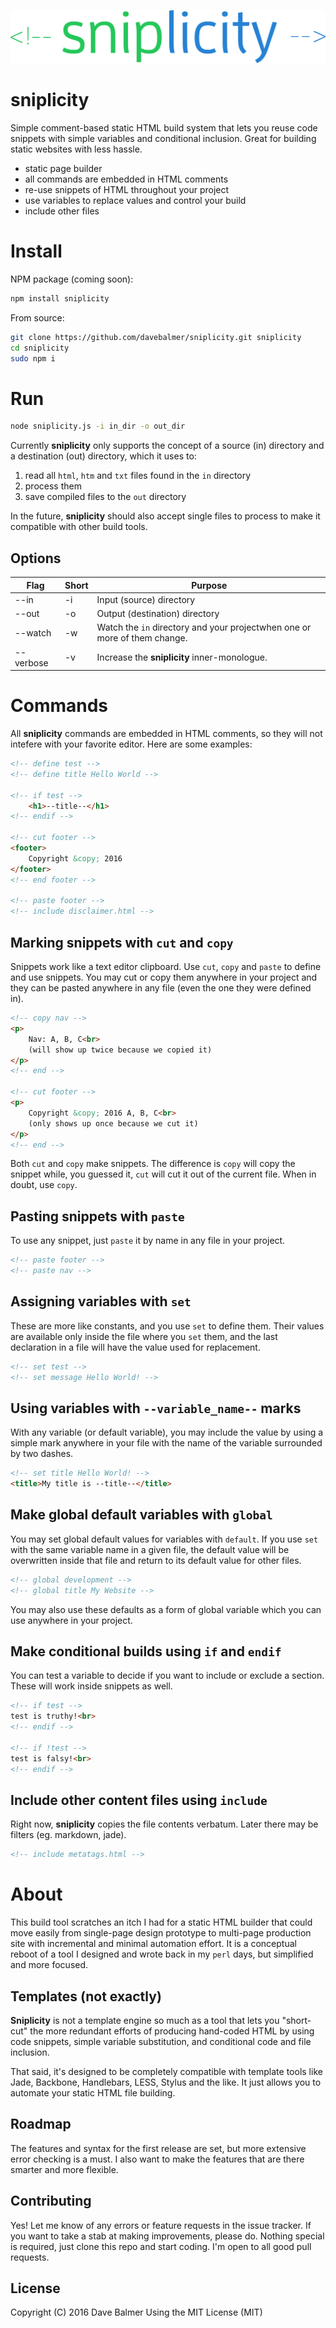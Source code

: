 ![Logo](sniplicity.png)

# sniplicity

Simple comment-based static HTML build system that lets you reuse code snippets with simple variables and conditional inclusion. Great for building static websites with less hassle.

- static page builder
- all commands are embedded in HTML comments
- re-use snippets of HTML throughout your project
- use variables to replace values and control your build
- include other files

# Install

NPM package (coming soon):

```sh
npm install sniplicity
```

From source:

```sh
git clone https://github.com/davebalmer/sniplicity.git sniplicity
cd sniplicity
sudo npm i
```

# Run

```sh
node sniplicity.js -i in_dir -o out_dir
```

Currently **sniplicity** only supports the concept of a source (in) directory and a destination (out) directory, which it uses to:

1. read all `html`, `htm` and `txt` files found in the `in` directory
2. process them
3. save compiled files to the `out` directory

In the future, **sniplicity** should also accept single files to process to make it compatible with other build tools.

## Options

| Flag | Short | Purpose |
|------|-------|---------|
| --in | -i | Input (source) directory |
| --out | -o | Output (destination) directory |
| --watch | -w | Watch the `in` directory and your projectwhen one or more of them change.
| --verbose | -v | Increase the **sniplicity** inner-monologue. |

# Commands

All **sniplicity** commands are embedded in HTML comments, so they will not intefere with your favorite editor. Here are some examples:

```html
<!-- define test -->
<!-- define title Hello World -->

<!-- if test -->
	<h1>--title--</h1>
<!-- endif -->

<!-- cut footer -->
<footer>
	Copyright &copy; 2016
</footer>
<!-- end footer -->

<!-- paste footer -->
<!-- include disclaimer.html -->
```

## Marking snippets with `cut` and `copy`

Snippets work like a text editor clipboard. Use `cut`, `copy` and `paste` to define and use snippets. You may cut or copy them anywhere in your project and they can be pasted anywhere in any file (even the one they were defined in).

```html
<!-- copy nav -->
<p>
	Nav: A, B, C<br>
	(will show up twice because we copied it)
</p>
<!-- end -->

<!-- cut footer -->
<p>
	Copyright &copy; 2016 A, B, C<br>
	(only shows up once because we cut it)
</p>
<!-- end -->
```

Both `cut` and `copy` make snippets. The
difference is `copy` will copy the snippet while, you guessed it, 
`cut` will cut it out of the current file. When in doubt, use `copy`.

## Pasting snippets with `paste`

To use any snippet, just `paste` it by name in any file in your project.

```html
<!-- paste footer -->
<!-- paste nav -->
```

## Assigning variables with `set`

These are more like constants, and you use `set` to define them. Their values are available only inside the file where you `set` them, and the last declaration in a file will have the value used for replacement.

```html
<!-- set test -->
<!-- set message Hello World! -->
```

## Using variables with `--variable_name--` marks

With any variable (or default variable), you may include the value by using a simple mark anywhere in your file with the name of the variable surrounded by two dashes.

```html
<!-- set title Hello World! -->
<title>My title is --title--</title>
```

## Make global default variables with `global`

You may set global default values for variables with `default`. If you use `set` with the same variable name in a given file, the default value will be overwritten inside that file and return to its default value for other files.

```html
<!-- global development -->
<!-- global title My Website -->
```

You may also use these defaults as a form of global variable which you can use anywhere in your project.

## Make conditional builds using `if` and `endif`

You can test a variable to decide if you want to include or exclude
a section. These will work inside snippets as well.

```html
<!-- if test -->
test is truthy!<br>
<!-- endif -->

<!-- if !test -->
test is falsy!<br>
<!-- endif -->
```

## Include other content files using `include`

Right now, **sniplicity** copies the file contents verbatum. Later there may
be filters (eg. markdown, jade).

```html
<!-- include metatags.html -->
```

# About

This build tool scratches an itch I had for a static HTML builder that could move easily from single-page design prototype to multi-page production site with incremental and minimal automation effort. It is a conceptual reboot of a tool I designed and wrote back in my `perl` days, but simplified and more focused.

## Templates (not exactly)

**Sniplicity** is not a template engine so much as a tool that lets you "short-cut" the more redundant efforts of producing hand-coded HTML by using code snippets, simple variable substitution, and conditional code and file inclusion.

That said, it's designed to be completely compatible with template tools like Jade, Backbone, Handlebars, LESS, Stylus and the like. It just allows you to automate your static HTML file building.

## Roadmap

The features and syntax for the first release are set, but more extensive error checking is a must. I also want to make the features that are there smarter and more flexible.

## Contributing

Yes! Let me know of any errors or feature requests in the issue tracker. If you want to take a stab at making improvements, please do. Nothing special is required, just clone this repo and start coding. I'm open to all good pull requests.

## License

Copyright (C) 2016 Dave Balmer
Using the MIT License (MIT)
